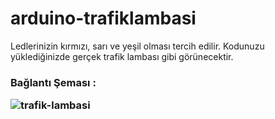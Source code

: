 # arduino-trafiklambasi

Ledlerinizin kırmızı, sarı ve yeşil olması tercih edilir. Kodunuzu yüklediğinizde gerçek trafik lambası gibi görünecektir.
<h3> Bağlantı Şeması :
  
![trafik-lambasi](https://user-images.githubusercontent.com/47007407/51894331-7a0ae600-23b8-11e9-9991-2c20856c27f6.png)
